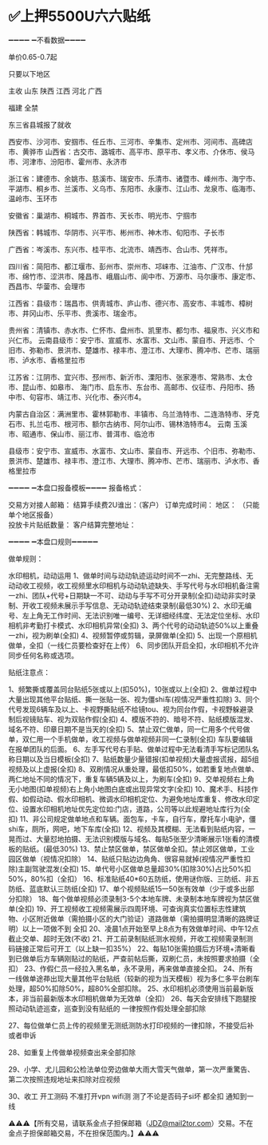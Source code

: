 # ✅上押5500U六六贴纸

➖➖➖➖ ➖不看数据➖➖➖➖

单价0.65-0.7起

只要以下地区

主收 
山东 陕西 江西 河北 广西

福建  全禁  

东三省县城报了就收

西安市、沙河市、安掴市、任丘市、三河市、辛集市、定州市、河间市、高碑店市、黄骅市
山西省：古交市、潞城市、高平市、原平市、孝义市、介休市、侯马市、河津市、汾阳市、霍州市、永济市

浙江省：建德市、余姚市、慈溪市、瑞安市、乐清市、诸暨市、嵊州市、海宁市、平湖市、桐乡市、兰溪市、义乌市、东阳市、永康市、江山市、龙泉市、临海市、温岭市、玉环市

安徽省：巢湖市、桐城市、界首市、天长市、明光市、宁掴市


陕西省：韩城市、华阴市、兴平市、彬州市、神木市、旬阳市、子长市

广西省：岑溪市、东兴市、桂平市、北流市、靖西市、合山市、凭祥市。

四川省：简阳市、都江堰市、彭州市、崇州市、邛崃市、江油市、广汉市、什邡市、绵竹市、涩洪市、隆昌市、峨眉山市、阆中市、万源市、马尔康市、康定市、西昌市、华蓥市、会理市

江西省：县级市：瑞昌市、供靑城市、庐山市、德兴市、高安市、丰城市、樟树市、井冈山市、乐平市、贵溪市、瑞金市。

贵州省：清镇市、赤水市、仁怀市、盘州市、凯里市、都匀市、福泉市、兴义市和兴仁市。
云南县级市：安宁市、宣威市、水富市、文山市、蒙自市、开远市、个旧市、弥勒市、景洪市、楚雄市、禄丰市、澄江市、大理市、腾冲市、芒市、瑞丽市、泸水市、香格里拉市


江苏省：江阴市、宜兴市、邳州市、新沂市、溧阳市、张家港市、常熟市、太仓市、昆山市、如皋市、
海门市、启东市、东台市、高邮市、仪征市、丹阳市、扬中市、句容市、靖江市、兴化市、泰兴市4。   

内蒙古自治区：满洲里市、霍林郭勒市、丰镇市、乌兰浩特市、二连浩特市、牙克石市、扎兰屯市、根河市、额尔古纳市、阿尔山市、锡林浩特市4。
云南
玉溪市、昭通市、保山市、丽江市、普洱市、临沧市

县级市：安宁市、宣威市、水富市、文山市、蒙自市、开远市、个旧市、弥勒市、景洪市、楚雄市、禄丰市、澄江市、大理市、腾冲市、芒市、瑞丽市、泸水市、香格里拉市

➖➖➖➖ ➖本盘口报备模板➖➖➖➖
报备格式：

交易方对接人邮箱：
结算手续费2U谁出：（客户）
订单完成时间：
地区：     （只能单个地区报备）   
投放卡片贴纸数量：
客户结算完整地址：

➖➖➖➖ ➖本盘口规则➖➖➖➖➖

做单规则：

水印相机，动动运用
1、做单时间与动动轨迹运动时间不一zhi、无完整路线、无动动收工视频，收工视频里水印相机与动动轨迹缺失、手写代号与水印相机备注需一zhi、团队+代号+日期缺一不可、动动与手写不可分开录制(全扣)动动非实时录制、开收工视频未展示手写信息、无动动轨迹结束录制(最低30%)
2、水印无编号、左上角无工作时间、无法识别唯一编号、无详细经纬度、无法定位坐标、水印相机非考勤打卡模式、水印相机异常(全扣)
3、两个代号的动动轨迹50%以上重叠一zhi，视为刷单(全扣)
4、视频暂停或剪辑，录屏做单(全扣)
5、出现一个原相机做单，全扣（一线仁员要检查好在上传）
6、同步团队开启全扣，水印相机不允许同步任何名称或选项。

贴纸注意点：

1、频繁撕或覆盖同台贴纸5张或以上(扣50%)，10张或以上(全扣)
2、做单过程中大量出现其他平台贴纸、撕一张贴一张、视为僵shi车(视情况严重性扣除)
3、同个代号发现6辆车及以上、卡视野撕贴纸不给镜tou、视为同台作假，卡视野躲避录制后视镜贴车、视为双贴作假(全扣)
4、模版不符的、暗号不符、贴纸模版混发、域名不符、印章日期不是当天的(全扣)
5、禁止双仁做单，同一仁用多个代号做单，双仁用一个手机做单，收工视频与做单视频非同一仁录制(全扣)   车队要编辑在报单团队的后面。
6、左手写代号右手贴、做单过程中无法看清手写标记团队名称日期以及当日模板(全扣)
7、贴纸数量少量错报(扣单视频)大量虚报谎报，超5组视频及以上虚报(全扣)
8、双刷情况从重处理，最低扣50%，如若重复地点做单、两仁地址不同的情况下，重复车辆5辆及以上，为刷车(全扣)
9、交单视频右上角无小地图(扣单视频)右上角小地图白底或出现异常文字(全扣)
10、魔术手、科技作假、如假动动、假水印相机、微调水印相机定位、为避免地址库重复、修改水印定位、设置水印相机地址优先定位如:门店，道路，公司等以此规避地址库行为(全扣)
11、非公司规定做单地点和车辆。面包车，卡车，自行车，摩托车小电驴，僵shi车，厕所，网吧，地下车库(全扣)
12、视频及其模糊、无法看到贴纸内容，一晃而过、大量怼地拍摄、无法识别模版与域名、每贴5张至少清晰展示1张看的清模板的贴纸。(最低30%)
13、禁止禁区做单，禁区做单全扣。禁止郊区做单，工业园区做单（视情况扣除）
14、贴纸只贴边边角角、很容易就掉(视情况严重性扣除)主副驾驶混发(全扣)
15、单代号小区做单总量超30%(扣除30%)占比50%扣50%，80%扣（全扣）
16、标准贴纸40*60五防纸，使用谜你版、三防纸、非五防纸、蓝底默认三防纸(全扣)
17、单个视频贴纸15一50张有效单（少于或多出部分扣除）
18、每个做单视频必须录制3-5个本地车牌、未录制本地车牌视为禁区做单(全扣)
19、开工视频收工视频需展示四周环境、可查询真实位置标志性建筑物、小区附近做单（需拍摄小区的大门验证）道路做单（需拍摄明显清晰的路牌证明）以上一项做不到 全扣
20、凌晨1点开始至早上8点为有效做单时间、中午12点截止交单、超时无效(不收)
21、开工前录制贴纸测水视频，开收工视频需录制测码链接正常后可开工（以上缺一扣35%）
22、每贴10张需拍摄后方环境+清晰看到已做单后方车辆刚贴过的贴纸，严查前帖后撕，双刷仁员，未按照要求拍摄（全扣）
23、作假仁员一经拉入黑名单，永不录用，再来做单直接全扣。
24、所有一线做单途茽出现大量其他平台贴纸（较新的视为当天模板）视为多仁多平台刷车处理，超50%扣除50%，超80%全部扣除。
25、水印相机必须使用当前最新版本，非当前最新版本水印相机做单为无效单（全扣）
26、每天会安排线下跑腿按照动动轨迹巡查，巡查到没有贴纸的 一律按照作假处理全部扣除

27、每位做单仁员上传的视频里无测纸测防水打印视频的一律扣除，不接受后补或者申诉

28、如重复上传做单视频查出来全部扣除

29、小学、尤儿园和公检法单位旁边做单大雨大雪天气做单，第一次严重驚告、第二次按照违规地址来扣除对应视频

30、收工 开工测码 不准打开vpn  wifi测  测了不论是否码子si坏  都全扣  通知到一线


⚠️⚠️⚠️【所有交易，请联系金点子担保邮箱（JDZ@mail2tor.com）交易。不在金点子担保邮箱交易，不在担保范围内。】⚠️⚠️⚠️
